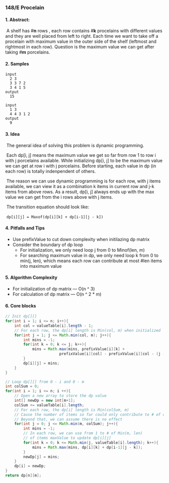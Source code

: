 ### 148/E Procelain

#### 1. Abstract:

​	A shelf has #**n** rows , each row contains #**k** procelains with different values and they are well placed from left to right. Each time we want to take off a procelain with maximum value in the outer side of the shelf (leftmost and rightmost in each row). Question is the maximum value we can get after taking #**m** porcelains.



#### 2. Samples

~~~~
input
  2 3
  3 3 7 2
  3 4 1 5
output
  15
	
input
  1 3
  4 4 3 1 2
output
  9
~~~~



#### 3. Idea

​	The general idea of solving this problem is dynamic programming. 

​	Each dp[i, j] means the maximum value we get so far from row 1 to row i with j porcelains available. While initializing dp[i, j] to be the maximum value we can get at row i with j porcelains. Before starting, each value in dp (in each row) is totally indenpendent of others.

​	The reason we can use dynamic programming is for each row, with j items available, we can view it as a combination k items in current row and j-k items from above rows. As a result, dp[i, j] always ends up with the max value we can get from the i rows above with j items.

​	The transition equation should look like:

​		`dp[i][j] = Maxof(dp[i][k] + dp[i-1][j - k])`



#### 4. Pitfalls and Tips

- Use prefixValue to cut down complexity when initilazing dp matrix
- Consider the boundary of dp loop
  - For initialization, we only need loop j from 0 to Minof(len, m)
  - For searching maximum value in dp, we only need loop k from 0 to min(j, len), which means each row can contribute at most #len items into maximum value



#### 5. Algorithm Complexity 

+ For initialization of dp matrix — O(n ^ 3)
+ For calculation of dp matrix — O(n ^ 2 * m)



#### 6. Core blocks

~~~~java
// Init dp[][]
for(int i = 1; i <= n; i++){
    int col = valueTable[i].length - 1;
    // For each row, the dp[i] length is Min(col, m) when initialized
    for(int j = 1; j <= Math.min(col, m); j++){
        int mins = -1;
        for(int k = 0; k <= j; k++){
            mins = Math.max(mins, prefixValue[i][k] + 
                        prefixValue[i][col] - prefixValue[i][col - (j - k)]);
        }
        dp[i][j] = mins;
    }
}
~~~~



~~~~java
// Loop dp[][] from 0 - i and 0 - m
int colSum = 0;
for(int i = 1; i <= n; i ++){
    // Open a new array to store the dp value
    int[] newDp = new int[m+1];
    colSum += valueTable[i].length;
    // For each row, the dp[i] length is Min(colSum, m)
    // Cause the number of items so far could only contribute to # of colSum
    // Beyond that, we can assume there is no effect
    for(int j = 0; j <= Math.min(m, colSum); j++){
        int mins = -1;
        // In each row, we can use from 1 to # of Min(m, len)
        // of items maxValue to update dp[i][j]
        for(int k = 0; k <= Math.min(j, valueTable[i].length); k++){
            mins = Math.max(mins, dp[i][k] + dp[i-1][j - k]);
        }
        newDp[j] = mins;
    }
    dp[i] = newDp;
}
return dp[n][m];
~~~~

